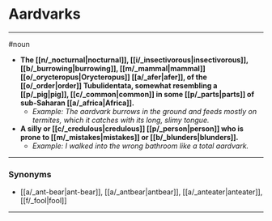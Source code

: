 # Aardvarks
---
#noun
- **The [[n/_nocturnal|nocturnal]], [[i/_insectivorous|insectivorous]], [[b/_burrowing|burrowing]], [[m/_mammal|mammal]] [[o/_orycteropus|Orycteropus]] [[a/_afer|afer]], of the [[o/_order|order]] Tubulidentata, somewhat resembling a [[p/_pig|pig]], [[c/_common|common]] in some [[p/_parts|parts]] of sub-Saharan [[a/_africa|Africa]].**
	- _Example: The aardvark burrows in the ground and feeds mostly on termites, which it catches with its long, slimy tongue._
- **A silly or [[c/_credulous|credulous]] [[p/_person|person]] who is prone to [[m/_mistakes|mistakes]] or [[b/_blunders|blunders]].**
	- _Example: I walked into the wrong bathroom like a total aardvark._
---
### Synonyms
- [[a/_ant-bear|ant-bear]], [[a/_antbear|antbear]], [[a/_anteater|anteater]], [[f/_fool|fool]]
---
